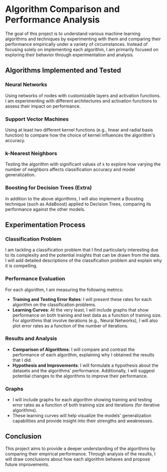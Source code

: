 # Algorithm Comparison and Performance Analysis

The goal of this project is to understand various machine learning algorithms and techniques by experimenting with them and comparing their performance empirically under a variety of circumstances. Instead of focusing solely on implementing each algorithm, I am primarily focused on exploring their behavior through experimentation and analysis.

## Algorithms Implemented and Tested

### Neural Networks
Using networks of nodes with customizable layers and activation functions. I am experimenting with different architectures and activation functions to assess their impact on performance.

### Support Vector Machines
Using at least two different kernel functions (e.g., linear and radial basis function) to compare how the choice of kernel influences the algorithm's accuracy.

### k-Nearest Neighbors
Testing the algorithm with significant values of `k` to explore how varying the number of neighbors affects classification accuracy and model generalization.

### Boosting for Decision Trees (Extra)
In addition to the above algorithms, I will also implement a Boosting technique (such as AdaBoost) applied to Decision Trees, comparing its performance against the other models.

## Experimentation Process

### Classification Problem
I am tackling a classification problem that I find particularly interesting due to its complexity and the potential insights that can be drawn from the data. I will add detailed descriptions of the classification problem and explain why it is compelling.

### Performance Evaluation
For each algorithm, I am measuring the following metrics:
- **Training and Testing Error Rates**: I will present these rates for each algorithm on the classification problems.
- **Learning Curves**: At the very least, I will include graphs that show performance on both training and test data as a function of training size. For algorithms that involve iterations (e.g., Neural Networks), I will also plot error rates as a function of the number of iterations.
  
### Results and Analysis
- **Comparison of Algorithms**: I will compare and contrast the performance of each algorithm, explaining why I obtained the results that I did.
- **Hypothesis and Improvements**: I will formulate a hypothesis about the datasets and the algorithms' performance. Additionally, I will suggest potential changes to the algorithms to improve their performance.

### Graphs
- I will include graphs for each algorithm showing training and testing error rates as a function of both training size and iterations (for iterative algorithms).
- These learning curves will help visualize the models' generalization capabilities and provide insight into their strengths and weaknesses.

## Conclusion
This project aims to provide a deeper understanding of the algorithms by comparing their empirical performance. Through analysis of the results, I will draw conclusions about how each algorithm behaves and propose future improvements.
